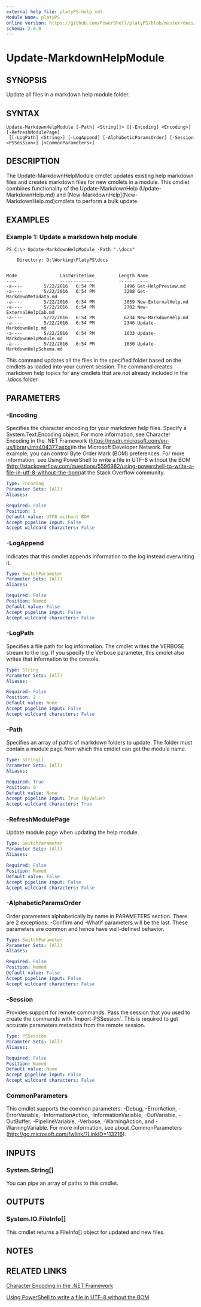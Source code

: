 ```yaml
---
external help file: platyPS-help.xml
Module Name: platyPS
online version: https://github.com/PowerShell/platyPS/blob/master/docs/Update-MarkdownHelpModule.md
schema: 2.0.0
---
```


# Update-MarkdownHelpModule

## SYNOPSIS
Update all files in a markdown help module folder.

## SYNTAX

```
Update-MarkdownHelpModule [-Path] <String[]> [[-Encoding] <Encoding>] [-RefreshModulePage]
 [[-LogPath] <String>] [-LogAppend] [-AlphabeticParamsOrder] [-Session <PSSession>] [<CommonParameters>]
```

## DESCRIPTION
The Update-MarkdownHelpModule cmdlet updates existing help markdown files and creates markdown files for new cmdlets in a module.
This cmdlet combines functionality of the Update-MarkdownHelp (Update-MarkdownHelp.md) and \[New-MarkdownHelp\](New-MarkdownHelp.md)cmdlets to perform a bulk update.

## EXAMPLES

### Example 1: Update a markdown help module
```
PS C:\> Update-MarkdownHelpModule -Path ".\docs"

    Directory: D:\Working\PlatyPS\docs


Mode                LastWriteTime         Length Name
----                -------------         ------ ----
-a----        5/22/2016   6:54 PM           1496 Get-HelpPreview.md
-a----        5/22/2016   6:54 PM           3208 Get-MarkdownMetadata.md
-a----        5/22/2016   6:54 PM           3059 New-ExternalHelp.md
-a----        5/22/2016   6:54 PM           2702 New-ExternalHelpCab.md
-a----        5/22/2016   6:54 PM           6234 New-MarkdownHelp.md
-a----        5/22/2016   6:54 PM           2346 Update-MarkdownHelp.md
-a----        5/22/2016   6:54 PM           1633 Update-MarkdownHelpModule.md
-a----        5/22/2016   6:54 PM           1630 Update-MarkdownHelpSchema.md
```

This command updates all the files in the specified folder based on the cmdlets as loaded into your current session.
The command creates markdown help topics for any cmdlets that are not already included in the .\docs folder.

## PARAMETERS

### -Encoding
Specifies the character encoding for your markdown help files.
Specify a System.Text.Encoding object.
For more information, see Character Encoding in the .NET Framework (https://msdn.microsoft.com/en-us/library/ms404377.aspx)in the Microsoft Developer Network.
For example, you can control Byte Order Mark (BOM) preferences.
For more information, see Using PowerShell to write a file in UTF-8 without the BOM (http://stackoverflow.com/questions/5596982/using-powershell-to-write-a-file-in-utf-8-without-the-bom)at the Stack Overflow community.

```yaml
Type: Encoding
Parameter Sets: (All)
Aliases:

Required: False
Position: 1
Default value: UTF8 without BOM
Accept pipeline input: False
Accept wildcard characters: False
```

### -LogAppend
Indicates that this cmdlet appends information to the log instead overwriting it.

```yaml
Type: SwitchParameter
Parameter Sets: (All)
Aliases:

Required: False
Position: Named
Default value: False
Accept pipeline input: False
Accept wildcard characters: False
```

### -LogPath
Specifies a file path for log information. 
The cmdlet writes the VERBOSE stream to the log. 
If you specify the Verbose parameter, this cmdlet also writes that information to the console.

```yaml
Type: String
Parameter Sets: (All)
Aliases:

Required: False
Position: 2
Default value: None
Accept pipeline input: False
Accept wildcard characters: False
```

### -Path
Specifies an array of paths of markdown folders to update.
The folder must contain a module page from which this cmdlet can get the module name.

```yaml
Type: String[]
Parameter Sets: (All)
Aliases:

Required: True
Position: 0
Default value: None
Accept pipeline input: True (ByValue)
Accept wildcard characters: True
```

### -RefreshModulePage
Update module page when updating the help module.

```yaml
Type: SwitchParameter
Parameter Sets: (All)
Aliases:

Required: False
Position: Named
Default value: False
Accept pipeline input: False
Accept wildcard characters: False
```

### -AlphabeticParamsOrder
Order parameters alphabetically by name in PARAMETERS section.
There are 2 exceptions: -Confirm and -WhatIf parameters will be the last. 
These parameters are common and hence have well-defined behavior.

```yaml
Type: SwitchParameter
Parameter Sets: (All)
Aliases:

Required: False
Position: Named
Default value: False
Accept pipeline input: False
Accept wildcard characters: False
```

### -Session
Provides support for remote commands.
Pass the session that you used to create the commands with \`Import-PSSession\`.
This is required to get accurate parameters metadata from the remote session.

```yaml
Type: PSSession
Parameter Sets: (All)
Aliases:

Required: False
Position: Named
Default value: None
Accept pipeline input: False
Accept wildcard characters: False
```

### CommonParameters
This cmdlet supports the common parameters: -Debug, -ErrorAction, -ErrorVariable, -InformationAction, -InformationVariable, -OutVariable, -OutBuffer, -PipelineVariable, -Verbose, -WarningAction, and -WarningVariable.
For more information, see about_CommonParameters (http://go.microsoft.com/fwlink/?LinkID=113216).

## INPUTS

### System.String[]
You can pipe an array of paths to this cmdlet.

## OUTPUTS

### System.IO.FileInfo[]
This cmdlet returns a FileInfo\[\] object for updated and new files.

## NOTES

## RELATED LINKS

[Character Encoding in the .NET Framework](https://msdn.microsoft.com/en-us/library/ms404377.aspx)

[Using PowerShell to write a file in UTF-8 without the BOM](http://stackoverflow.com/questions/5596982/using-powershell-to-write-a-file-in-utf-8-without-the-bom)

